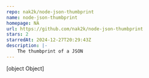 ```yaml
---
repo: nak2k/node-json-thumbprint
name: node-json-thumbprint
homepage: NA
url: https://github.com/nak2k/node-json-thumbprint
stars: 2
starredAt: 2024-12-27T20:29:43Z
description: |-
    The thumbprint of a JSON
---
```


[object Object]
